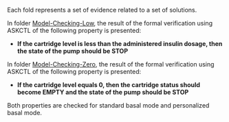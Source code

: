 Each fold represents a set of evidence related to a set of solutions.

In folder [Model-Checking-Low](https://github.com/alvarosobrinho/mbacpn/tree/master/Evidence-Examples/Model-Checking-Low), the result of the formal verification using ASKCTL of the following property is presented:
- **If the cartridge level is less than the administered insulin dosage, then the state of the pump should be STOP**

In folder [Model-Checking-Zero](https://github.com/alvarosobrinho/mbacpn/tree/master/Evidence-Examples/Model-Checking-Zero), the result of the formal verification using ASKCTL of the following property is presented:
- **If the cartridge level equals 0, then the cartridge status should become EMPTY and the state of the pump should be STOP**

Both properties are checked for standard basal mode and personalized basal mode.